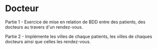 # Docteur

Partie 1 - Exercice de mise en relation de BDD entre des patients, des docteurs au travers d'un rendez-vous.

Partie 2 - Implémente les villes de chaque patients, les villes de chaques docteurs ainsi que celles les rendez-vous.
